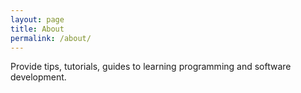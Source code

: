 ```yaml
---
layout: page
title: About
permalink: /about/
---
```


Provide tips, tutorials, guides to learning programming and software development.
